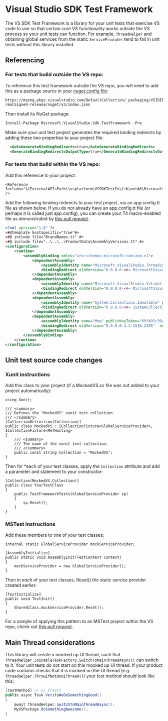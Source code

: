 # Visual Studio SDK Test Framework

The VS SDK Test Framework is a library for your unit tests that exercise VS code to use
so that certain core VS functionality works outside the VS process so your unit tests can function.
For example, `ThreadHelper` and obtaining global services from the static `ServiceProvider`
tend to fail in unit tests without this library installed.

## Referencing 

### For tests that build outside the VS repo:

To reference this test framework outside the VS repo, 
you will need to add this as a package source in your [nuget.config file](https://docs.microsoft.com/en-us/nuget/schema/nuget-config-file#packagesources):

    https://mseng.pkgs.visualstudio.com/DefaultCollection/_packaging/VSIDEProj-realSigned-release/nuget/v3/index.json

Then install its NuGet package:

    Install-Package Microsoft.VisualStudio.Sdk.TestFramework -Pre

Make sure your unit test project generates the required binding redirects by adding these two properties to your project file:

```xml
  <AutoGenerateBindingRedirects>true</AutoGenerateBindingRedirects>
  <GenerateBindingRedirectsOutputType>true</GenerateBindingRedirectsOutputType>
```

### For tests that build within the VS repo:

Add this reference to your project:

    <Reference Include="$(ExternalAPIsPath)\vsplatform\VSSDKTestFx\lib\net46\Microsoft.VisualStudio.Sdk.TestFramework.dll" />

Add the following binding redirects to your test project, via an app.config.tt file as shown below.
If you do not already have an app.config.tt file (or perhaps it is called just app.config),
you can create your T4 macro-enabled file as demonstrated by [this pull request](https://devdiv.visualstudio.com/DevDiv/Connected%20Experience/_git/VS/pullrequest/62848?_a=files&path=%2Fsrc%2Fdebugger%2FRazor%2FUnitTests).

```xml
<?xml version="1.0" ?>
<#@template hostspecific="true"#>
<#@ include file="BrandNames.tt" #>
<#@ include file="..\..\..\ProductData\AssemblyVersions.tt" #>
<configuration> 
    <runtime>
        <assemblyBinding xmlns="urn:schemas-microsoft-com:asm.v1">
            <dependentAssembly>
                <assemblyIdentity name="Microsoft.VisualStudio.Threading" publicKeyToken="b03f5f7f11d50a3a" culture="neutral"/>
                <bindingRedirect oldVersion="0.0.0.0-<#= MicrosoftVisualStudioThreadingVersion #>" newVersion="<#= MicrosoftVisualStudioThreadingVersion #>"/>
            </dependentAssembly>
            <dependentAssembly>
                <assemblyIdentity name="Microsoft.VisualStudio.Validation" publicKeyToken="b03f5f7f11d50a3a" culture="neutral"/>
                <bindingRedirect oldVersion="0.0.0.0-<#= MicrosoftVisualStudioValidationVersion #>" newVersion="<#= MicrosoftVisualStudioValidationVersion #>"/>
            </dependentAssembly>
            <dependentAssembly>
                <assemblyIdentity name="System.Collections.Immutable" publicKeyToken="b03f5f7f11d50a3a" culture="neutral" />
                <bindingRedirect oldVersion="0.0.0.0-<#= SystemCollectionsImmutableVersion #>"  newVersion="<#= SystemCollectionsImmutableVersion #>"/>
            </dependentAssembly>
            <dependentAssembly>
                <assemblyIdentity name="Moq" publicKeyToken="69f491c39445e920" culture="neutral" />
                <bindingRedirect oldVersion="0.0.0.0-4.2.1510.2205"  newVersion="4.2.1510.2205" />
            </dependentAssembly>
        </assemblyBinding>
    </runtime> 
</configuration>
```

## Unit test source code changes

### Xunit instructions

Add this class to your project (if a MockedVS.cs file was not added to your project automatically):

    using Xunit;

    /// <summary>
    /// Defines the "MockedVS" xunit test collection.
    /// </summary>
    [CollectionDefinition(Collection)]
    public class MockedVS : ICollectionFixture<GlobalServiceProvider>, ICollectionFixture<MefHosting>
    {
        /// <summary>
        /// The name of the xunit test collection.
        /// </summary>
        public const string Collection = "MockedVS";
    }

Then for *each of your test classes, apply the `Collection` attribute and
add a parameter and statement to your constructor:

    [Collection(MockedVS.Collection)]
    public class YourTestClass
    {
        public TestFrameworkTests(GlobalServiceProvider sp)
        {
            sp.Reset();
        }
    }

### MSTest instructions

Add these members to *one* of your test classes:

    internal static GlobalServiceProvider mockServiceProvider;

    [AssemblyInitialize]
    public static void AssemblyInit(TestContext context)
    {
        mockServiceProvider = new GlobalServiceProvider();
    }

Then in *each* of your test classes, Reset() the static service provider created earlier:

    [TestInitialize]
    public void TestInit()
    {
        SharedClass.mockServiceProvider.Reset();
    }

For a sample of applying this pattern to an MSTest project within the VS repo, check out [this pull request](https://devdiv.visualstudio.com/DevDiv/Connected%20Experience/_git/VS/pullrequest/57056?_a=files&path=%2Fsrc%2Fenv%2Fshell%2FConnected%2Ftests).

## Main Thread considerations

This library will create a mocked up UI thread, such that `ThreadHelper.JoinableTaskFactory.SwitchToMainThreadAsync()`
can switch to it. Your unit tests do *not* start on this mocked up UI thread. If your product code contains checks
that it is invoked on the UI thread (e.g. `ThreadHelper.ThrowIfNotOnUIThread()`) your test method should look like this:

```csharp
[TestMethod] // or [Fact]
public async Task VerifyWeDoSomethingGood()
{
    await ThreadHelper.SwitchToMainThreadAsync();
    MyVSPackage.DoSomethingAwesome();
}
```
